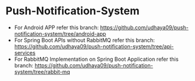 # Push-Notification-System

- For Android APP refer this branch: https://github.com/udhaya09/push-notification-system/tree/android-app
- For Spring Boot APIs without RabbitMQ refer this branch: https://github.com/udhaya09/push-notification-system/tree/api-services
- For RabbitMQ Implementation on Spring Boot Application refer this branch: https://github.com/udhaya09/push-notification-system/tree/rabbit-mq
